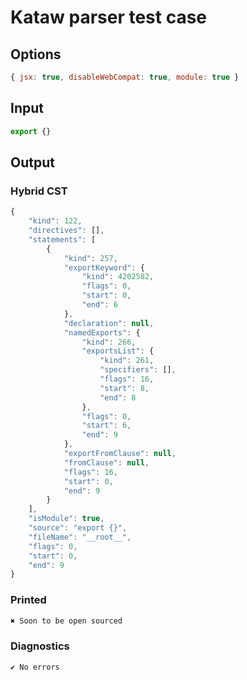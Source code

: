 # Kataw parser test case

## Options

`````js
{ jsx: true, disableWebCompat: true, module: true }
`````

## Input

`````js
export {}
`````

## Output

### Hybrid CST

```javascript
{
    "kind": 122,
    "directives": [],
    "statements": [
        {
            "kind": 257,
            "exportKeyword": {
                "kind": 4202582,
                "flags": 0,
                "start": 0,
                "end": 6
            },
            "declaration": null,
            "namedExports": {
                "kind": 266,
                "exportsList": {
                    "kind": 261,
                    "specifiers": [],
                    "flags": 16,
                    "start": 8,
                    "end": 8
                },
                "flags": 0,
                "start": 6,
                "end": 9
            },
            "exportFromClause": null,
            "fromClause": null,
            "flags": 16,
            "start": 0,
            "end": 9
        }
    ],
    "isModule": true,
    "source": "export {}",
    "fileName": "__root__",
    "flags": 0,
    "start": 0,
    "end": 9
}
```

### Printed

```javascript
✖ Soon to be open sourced
```

### Diagnostics

```javascript
✔ No errors
```

